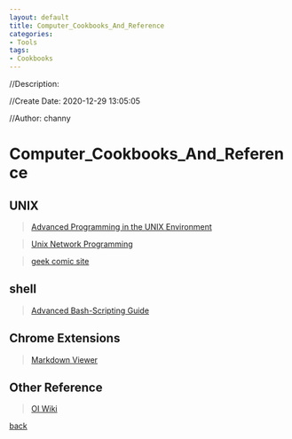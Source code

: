 ```yaml
---
layout: default
title: Computer_Cookbooks_And_Reference
categories:
- Tools
tags:
- Cookbooks
---
```

//Description:

//Create Date: 2020-12-29 13:05:05

//Author: channy

# Computer_Cookbooks_And_Reference

## UNIX

> [Advanced Programming in the UNIX Environment](http://www.apuebook.com)

> [Unix Network Programming](http://unpbook.com)

> [geek comic site](http://turnoff.us/)

## shell

> [Advanced Bash-Scripting Guide](https://tldp.org/LDP/abs/html/)

## Chrome Extensions

> [Markdown Viewer](https://github.com/simov/markdown-viewer/archive/3.9.zip)

## Other Reference

> [OI Wiki](https://oi-wiki.org/)

[back](./)

